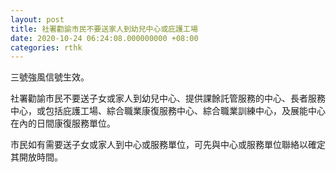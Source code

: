 ```yaml
---
layout: post
title: 社署勸諭市民不要送家人到幼兒中心或庇護工場
date: 2020-10-24 06:24:08.000000000 +08:00
categories: rthk
---
```


三號強風信號生效。

社署勸諭市民不要送子女或家人到幼兒中心、提供課餘託管服務的中心、長者服務中心，或包括庇護工場、綜合職業康復服務中心、綜合職業訓練中心，及展能中心在內的日間康復服務單位。

市民如有需要送子女或家人到中心或服務單位，可先與中心或服務單位聯絡以確定其開放時間。
